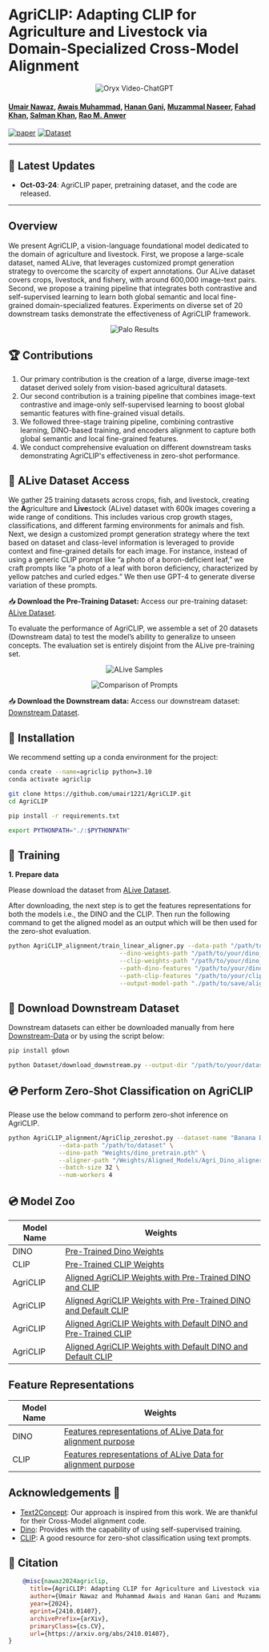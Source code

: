 # AgriCLIP: Adapting CLIP for Agriculture and Livestock via Domain-Specialized Cross-Model Alignment

<p align="center">
    <img src="https://i.imgur.com/waxVImv.png" alt="Oryx Video-ChatGPT">
</p>

#### [Umair Nawaz](https://scholar.google.com/citations?user=w7N4wSYAAAAJ&hl=en), [Awais Muhammad](https://scholar.google.com/citations?user=bA-9t1cAAAAJ&hl=en), [Hanan Gani](https://hananshafi.github.io/), [Muzammal Naseer](https://muzammal-naseer.com/), [Fahad Khan](https://sites.google.com/view/fahadkhans/home), [Salman Khan](https://salman-h-khan.github.io/), [Rao M. Anwer](https://scholar.google.fi/citations?user=_KlvMVoAAAAJ&hl=en)



[![paper](https://img.shields.io/badge/arXiv-Paper-<COLOR>.svg)](https://arxiv.org/abs/2410.01407)
[![Dataset](https://img.shields.io/badge/Dataset-Access-87CEEB)](https://mbzuaiac-my.sharepoint.com/my?login_hint=Umair%2ENawaz%40mbzuai%2Eac%2Eae&id=%2Fpersonal%2Fumair%5Fnawaz%5Fmbzuai%5Fac%5Fae%2FDocuments%2FAgriCLIP%2FDataset)

---

## 📢 Latest Updates

- **Oct-03-24**: AgriCLIP paper, pretraining dataset, and the code are released.

---

## Overview

We present AgriCLIP, a vision-language foundational model dedicated to the domain of agriculture and livestock. First, we propose a large-scale dataset, named ALive, that leverages customized prompt generation strategy to overcome the scarcity of expert annotations. Our ALive dataset covers crops, livestock, and fishery, with around 600,000 image-text pairs. Second, we propose a training pipeline that integrates both contrastive and self-supervised learning to learn both global semantic and local fine-grained domain-specialized features. Experiments on diverse set of 20 downstream tasks demonstrate the effectiveness of AgriCLIP framework.


<p align="center">
  <img src="images/AgriCLIP-Framework.png" alt="Palo Results">
</p>


## 🏆 Contributions
1. Our primary contribution is the creation of a large, diverse image-text dataset derived solely from vision-based agricultural datasets. 
2. Our second contribution is a training pipeline that combines image-text contrastive and image-only self-supervised learning to boost global semantic features with fine-grained visual details.
3. We followed three-stage training pipeline, combining contrastive learning, DINO-based training, and encoders alignment to capture both global semantic and local fine-grained features.
4. We conduct comprehensive evaluation on different downstream tasks demonstrating AgriCLIP's effectiveness in zero-shot performance.

## 📂 ALive Dataset Access
We gather 25 training datasets across crops, fish, and livestock, creating the **A**griculture and **Live**stock (ALive) dataset with 600k images covering a wide range of conditions. This includes various crop growth stages, classifications, and different farming environments for animals and fish. Next, we design a customized prompt generation strategy where the text based on dataset and class-level information is leveraged to provide context and fine-grained details for each image. For instance, instead of using a generic CLIP prompt like “a photo of a boron-deficient leaf,” we craft prompts like “a photo of a leaf with boron deficiency, characterized by yellow patches and curled edges.” We then use GPT-4 to generate diverse variation of these prompts.

📥 **Download the Pre-Training Dataset:** Access our pre-training dataset: [ALive Dataset](https://mbzuaiac-my.sharepoint.com/:f:/g/personal/umair_nawaz_mbzuai_ac_ae/Ev3ZGFeLw8JPkda2RcRv_e0BR6yx25Hr0Pgrxdg6rrNOsA?e=CIuCb5).

To evaluate the performance of AgriCLIP, we assemble a set of 20 datasets (Downstream data) to test the model’s ability to generalize to unseen concepts. The evaluation set is entirely disjoint from the ALive pre-training set. 

<p align="center">
  <img src="images/Ablation_Datasets_Abl.png" alt="ALive Samples">
</p>

<p align="center">
  <img src="images/Prompts-Comparison.png" alt="Comparison of Prompts">
</p>

📥 **Download the Downstream data:** Access our downstream dataset: [Downstream Dataset](https://mbzuaiac-my.sharepoint.com/:f:/g/personal/umair_nawaz_mbzuai_ac_ae/Eopq16hBlqpCuGv0UYqqRkIBRryT9Pum3HxtgWN4YJAWqg?e=XwdvVa).




<!-- ## 🧠 Model Zoo
| Model Name       | HuggingFace Link                                     |
|------------------|------------------------------------------------------|
| MobilePALO-1.7B  | [MBZUAI/MobilePALO-1.7B](https://huggingface.co/MBZUAI/MobilePALO-1.7B) |
| PALO-7B          | [MBZUAI/PALO-7B](https://huggingface.co/MBZUAI/PALO-7B)   |
| PALO-13B         | [MBZUAI/PALO-13B](https://huggingface.co/MBZUAI/PALO-13B) |
 -->

## 🔧 Installation
We recommend setting up a conda environment for the project:

```bash
conda create --name=agriclip python=3.10
conda activate agriclip

git clone https://github.com/umair1221/AgriCLIP.git
cd AgriCLIP

pip install -r requirements.txt

export PYTHONPATH="./:$PYTHONPATH"
```


## 🚋 Training
**1. Prepare data**

Please download the dataset from [ALive Dataset](https://mbzuaiac-my.sharepoint.com/:f:/g/personal/umair_nawaz_mbzuai_ac_ae/Evc0EuEPvtdJuNYm7gmHVwQBbbI26UILyiQts137dZXMFQ?e=capaMN).


After downloading, the next step is to get the features representations for both the models i.e., the DINO and the CLIP.
Then run the following command to get the aligned model as an output which will be then used for the zero-shot evaluation.
```bash
python AgriCLIP_alignment/train_linear_aligner.py --data-path "/path/to/your/dataset" \
                               --dino-weights-path "/path/to/your/dino_pretrain.pth" \
                               --clip-weights-path "/path/to/your/dino_pretrain.pth" \
                               --path-dino-features "/path/to/your/dino_features.npy" \
                               --path-clip-features "/path/to/your/clip_features.npy" \
                               --output-model-path "./path/to/save/aligned_model.pth"
```

## 🔧 Download Downstream Dataset
Downstream datasets can either be downloaded manually from here [Downstream-Data](https://mbzuaiac-my.sharepoint.com/:f:/g/personal/umair_nawaz_mbzuai_ac_ae/Eopq16hBlqpCuGv0UYqqRkIBRryT9Pum3HxtgWN4YJAWqg?e=2PfqgH) or by using the script below:

```bash
pip install gdown 

python Dataset/download_downstream.py --output-dir "/path/to/your/dataset/storage"

```
## 💿 Perform Zero-Shot Classification on AgriCLIP
Please use the below command to perform zero-shot inference on AgriCLIP.

```bash
python AgriCLIP_alignment/AgriClip_zeroshot.py --dataset-name "Banana Deficiency" \
              --data-path "/path/to/dataset" \
              --dino-path "Weights/dino_pretrain.pth" \
              --aligner-path "/Weights/Aligned_Models/Agri_Dino_aligner_DPT_CPT.pth" \
              --batch-size 32 \
              --num-workers 4

```



## 💿 Model Zoo

| Model Name       | Weights                                                       |
|------------------|-------------------------------------------------------------------------|
| DINO  | [Pre-Trained Dino Weights](https://mbzuaiac-my.sharepoint.com/:u:/g/personal/umair_nawaz_mbzuai_ac_ae/EaMwAZzvW6xBpVNv539sZ0kBlU7usSPyzZGj2gwUYPz7wg?e=kcai5A) |
| CLIP  | [Pre-Trained CLIP Weights](https://mbzuaiac-my.sharepoint.com/:u:/g/personal/umair_nawaz_mbzuai_ac_ae/EQDAP4euPbNFvrRJr0Ns4AgBzdY1KHyiw0U1tM92I4eUvg?e=KxbbSb) |
| AgriCLIP         | [Aligned AgriCLIP Weights with Pre-Trained DINO and CLIP](https://mbzuaiac-my.sharepoint.com/:u:/g/personal/umair_nawaz_mbzuai_ac_ae/EaSxj1qqeblBoK-e4ye7JjUBxpKjUvtRzHf0V5cTSpnDyA?e=ukhngF)                 |
| AgriCLIP         | [Aligned AgriCLIP Weights with Pre-Trained DINO and Default CLIP](https://mbzuaiac-my.sharepoint.com/:u:/g/personal/umair_nawaz_mbzuai_ac_ae/EYdN0JsOcLdPpqcBplxK7PwBkyG1w2nib_fNVR6F06ndwA?e=pHbT1X)                 |
| AgriCLIP         | [Aligned AgriCLIP Weights with Default DINO and Pre-Trained CLIP](https://mbzuaiac-my.sharepoint.com/:u:/g/personal/umair_nawaz_mbzuai_ac_ae/ET02EORvYOJMmiEikmq6TCkByUzBc-AyxLGjlyDZoa3p9w?e=fKqyQj)                 |
| AgriCLIP         | [Aligned AgriCLIP Weights with Default DINO and Default CLIP](https://mbzuaiac-my.sharepoint.com/:u:/g/personal/umair_nawaz_mbzuai_ac_ae/ERKuUr7UW_lPtdw755_xK4UBnLVYr1G7qEutAnObLJ9QPg?e=k7sTax)                 |


## Feature Representations
| Model Name       | Weights                                                       |
|------------------|-------------------------------------------------------------------------|
| DINO  | [Features representations of ALive Data for alignment purpose](https://mbzuaiac-my.sharepoint.com/:u:/g/personal/umair_nawaz_mbzuai_ac_ae/EdZlaeWmuFNPnjoshCtI3A0Bb_xWSt0slydHw_VVARjnLg?e=qC1NOV) |
| CLIP  | [Features representations of ALive Data for alignment purpose](https://mbzuaiac-my.sharepoint.com/:u:/g/personal/umair_nawaz_mbzuai_ac_ae/EWm2lNa2c9tNg9G37UoirQcBRADyJb6RlQfSQkckuYiLKQ?e=w85sNL)                 |



## Acknowledgements :pray:

+ [Text2Concept](https://github.com/k1rezaei/Text-to-concept): Our approach is inspired from this work. We are thankful for their Cross-Model alignment code.
+ [Dino](https://github.com/facebookresearch/dino): Provides with the capability of using self-supervised training.
+ [CLIP](https://github.com/mlfoundations/open_clip): A good resource for zero-shot classification using text prompts.


## 📜 Citation
```bibtex
    @misc{nawaz2024agriclip,
      title={AgriCLIP: Adapting CLIP for Agriculture and Livestock via Domain-Specialized Cross-Model Alignment}, 
      author={Umair Nawaz and Muhammad Awais and Hanan Gani and Muzammal Naseer and Fahad Khan and Salman Khan and Rao Muhammad Anwer},
      year={2024},
      eprint={2410.01407},
      archivePrefix={arXiv},
      primaryClass={cs.CV},
      url={https://arxiv.org/abs/2410.01407}, 
}
```
